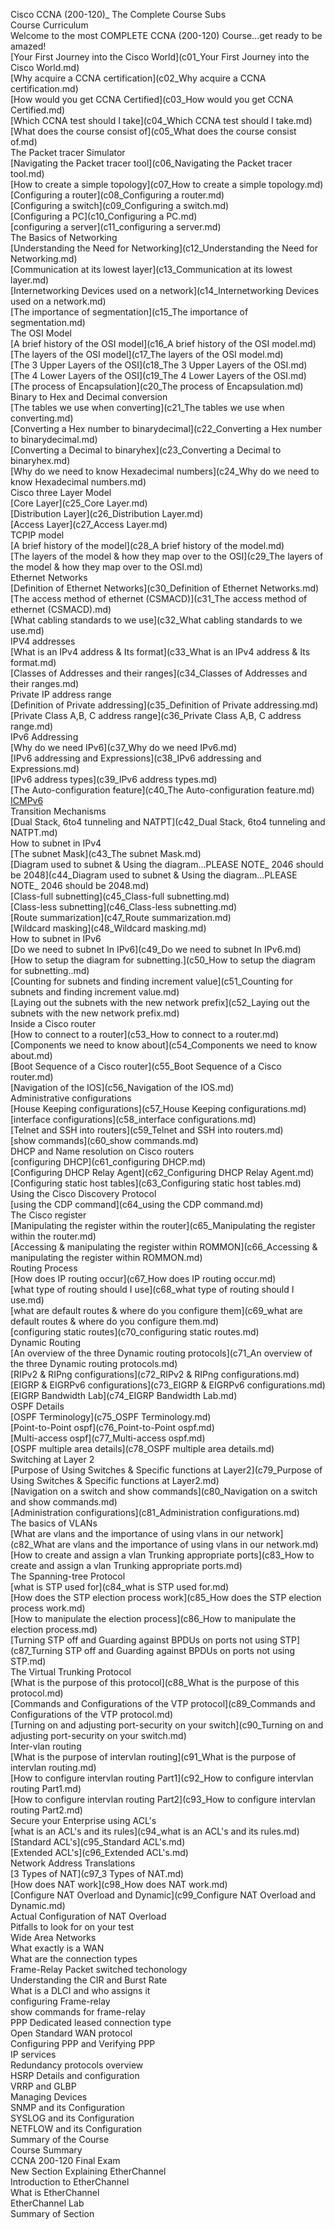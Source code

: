Cisco CCNA (200-120)_ The Complete Course Subs   
Course Curriculum   
Welcome to the most COMPLETE CCNA (200-120) Course...get ready to be amazed!   
[Your First Journey into the Cisco World](c01_Your First Journey into the Cisco World.md)   
[Why acquire a CCNA certification](c02_Why acquire a CCNA certification.md)   
[How would you get CCNA Certified](c03_How would you get CCNA Certified.md)   
[Which CCNA test should I take](c04_Which CCNA test should I take.md)   
[What does the course consist of](c05_What does the course consist of.md)   
The Packet tracer Simulator   
[Navigating the Packet tracer tool](c06_Navigating the Packet tracer tool.md)   
[How to create a simple topology](c07_How to create a simple topology.md)   
[Configuring a router](c08_Configuring a router.md)   
[Configuring a switch](c09_Configuring a switch.md)   
[Configuring a PC](c10_Configuring a PC.md)   
[configuring a server](c11_configuring a server.md)   
The Basics of Networking   
[Understanding the Need for Networking](c12_Understanding the Need for Networking.md)   
[Communication at its lowest layer](c13_Communication at its lowest layer.md)   
[Internetworking Devices used on a network](c14_Internetworking Devices used on a network.md)   
[The importance of segmentation](c15_The importance of segmentation.md)   
The OSI Model   
[A brief history of the OSI model](c16_A brief history of the OSI model.md)   
[The layers of the OSI model](c17_The layers of the OSI model.md)   
[The 3 Upper Layers of the OSI](c18_The 3 Upper Layers of the OSI.md)   
[The 4 Lower Layers of the OSI](c19_The 4 Lower Layers of the OSI.md)   
[The process of Encapsulation](c20_The process of Encapsulation.md)   
Binary to Hex and Decimal conversion   
[The tables we use when converting](c21_The tables we use when converting.md)   
[Converting a Hex number to binarydecimal](c22_Converting a Hex number to binarydecimal.md)   
[Converting a Decimal to binaryhex](c23_Converting a Decimal to binaryhex.md)   
[Why do we need to know Hexadecimal numbers](c24_Why do we need to know Hexadecimal numbers.md)   
Cisco three Layer Model   
[Core Layer](c25_Core Layer.md)   
[Distribution Layer](c26_Distribution Layer.md)   
[Access Layer](c27_Access Layer.md)   
TCPIP model   
[A brief history of the model](c28_A brief history of the model.md)   
[The layers of the model & how they map over to the OSI](c29_The layers of the model & how they map over to the OSI.md)   
Ethernet Networks   
[Definition of Ethernet Networks](c30_Definition of Ethernet Networks.md)   
[The access method of ethernet (CSMACD)](c31_The access method of ethernet (CSMACD).md)   
[What cabling standards to we use](c32_What cabling standards to we use.md)   
IPV4 addresses   
[What is an IPv4 address & Its format](c33_What is an IPv4 address & Its format.md)   
[Classes of Addresses and their ranges](c34_Classes of Addresses and their ranges.md)   
Private IP address range   
[Definition of Private addressing](c35_Definition of Private addressing.md)   
[Private Class A,B, C address range](c36_Private Class A,B, C address range.md)   
IPv6 Addressing   
[Why do we need IPv6](c37_Why do we need IPv6.md)   
[IPv6 addressing and Expressions](c38_IPv6 addressing and Expressions.md)   
[IPv6 address types](c39_IPv6 address types.md)   
[The Auto-configuration feature](c40_The Auto-configuration feature.md)   
[ICMPv6](c41_ICMPv6.md)   
Transition Mechanisms   
[Dual Stack, 6to4 tunneling and NATPT](c42_Dual Stack, 6to4 tunneling and NATPT.md)   
How to subnet in IPv4   
[The subnet Mask](c43_The subnet Mask.md)   
[Diagram used to subnet & Using the diagram...PLEASE NOTE_ 2046 should be 2048](c44_Diagram used to subnet & Using the diagram...PLEASE NOTE_ 2046 should be 2048.md)   
[Class-full subnetting](c45_Class-full subnetting.md)   
[Class-less subnetting](c46_Class-less subnetting.md)   
[Route summarization](c47_Route summarization.md)   
[Wildcard masking](c48_Wildcard masking.md)   
How to subnet in IPv6   
[Do we need to subnet In IPv6](c49_Do we need to subnet In IPv6.md)   
[How to setup the diagram for subnetting.](c50_How to setup the diagram for subnetting..md)   
[Counting for subnets and finding increment value](c51_Counting for subnets and finding increment value.md)   
[Laying out the subnets with the new network prefix](c52_Laying out the subnets with the new network prefix.md)   
Inside a Cisco router   
[How to connect to a router](c53_How to connect to a router.md)   
[Components we need to know about](c54_Components we need to know about.md)   
[Boot Sequence of a Cisco router](c55_Boot Sequence of a Cisco router.md)   
[Navigation of the IOS](c56_Navigation of the IOS.md)   
Administrative configurations   
[House Keeping configurations](c57_House Keeping configurations.md)   
[interface configurations](c58_interface configurations.md)   
[Telnet and SSH into routers](c59_Telnet and SSH into routers.md)   
[show commands](c60_show commands.md)   
DHCP and Name resolution on Cisco routers   
[configuring DHCP](c61_configuring DHCP.md)   
[Configuring DHCP Relay Agent](c62_Configuring DHCP Relay Agent.md)   
[Configuring static host tables](c63_Configuring static host tables.md)   
Using the Cisco Discovery Protocol   
[using the CDP command](c64_using the CDP command.md)   
The Cisco register   
[Manipulating the register within the router](c65_Manipulating the register within the router.md)   
[Accessing & manipulating the register within ROMMON](c66_Accessing & manipulating the register within ROMMON.md)   
Routing Process   
[How does IP routing occur](c67_How does IP routing occur.md)   
[what type of routing should I use](c68_what type of routing should I use.md)   
[what are default routes & where do you configure them](c69_what are default routes & where do you configure them.md)   
[configuring static routes](c70_configuring static routes.md)   
Dynamic Routing   
[An overview of the three Dynamic routing protocols](c71_An overview of the three Dynamic routing protocols.md)   
[RIPv2 & RIPng configurations](c72_RIPv2 & RIPng configurations.md)   
[EIGRP & EIGRPv6 configurations](c73_EIGRP & EIGRPv6 configurations.md)   
[EIGRP Bandwidth Lab](c74_EIGRP Bandwidth Lab.md)   
OSPF Details   
[OSPF Terminology](c75_OSPF Terminology.md)   
[Point-to-Point ospf](c76_Point-to-Point ospf.md)   
[Multi-access ospf](c77_Multi-access ospf.md)   
[OSPF multiple area details](c78_OSPF multiple area details.md)   
Switching at Layer 2   
[Purpose of Using Switches & Specific functions at Layer2](c79_Purpose of Using Switches & Specific functions at Layer2.md)   
[Navigation on a switch and show commands](c80_Navigation on a switch and show commands.md)   
[Administration configurations](c81_Administration configurations.md)   
The basics of VLANs   
[What are vlans and the importance of using vlans in our network](c82_What are vlans and the importance of using vlans in our network.md)   
[How to create and assign a vlan Trunking appropriate ports](c83_How to create and assign a vlan Trunking appropriate ports.md)   
The Spanning-tree Protocol   
[what is STP used for](c84_what is STP used for.md)   
[How does the STP election process work](c85_How does the STP election process work.md)   
[How to manipulate the election process](c86_How to manipulate the election process.md)   
[Turning STP off and Guarding against BPDUs on ports not using STP](c87_Turning STP off and Guarding against BPDUs on ports not using STP.md)   
The Virtual Trunking Protocol   
[What is the purpose of this protocol](c88_What is the purpose of this protocol.md)   
[Commands and Configurations of the VTP protocol](c89_Commands and Configurations of the VTP protocol.md)   
[Turning on and adjusting port-security on your switch](c90_Turning on and adjusting port-security on your switch.md)   
Inter-vlan routing   
[What is the purpose of intervlan routing](c91_What is the purpose of intervlan routing.md)   
[How to configure intervlan routing Part1](c92_How to configure intervlan routing Part1.md)   
[How to configure intervlan routing Part2](c93_How to configure intervlan routing Part2.md)   
Secure your Enterprise using ACL's   
[what is an ACL's and its rules](c94_what is an ACL's and its rules.md)   
[Standard ACL's](c95_Standard ACL's.md)   
[Extended ACL's](c96_Extended ACL's.md)   
Network Address Translations   
[3 Types of NAT](c97_3 Types of NAT.md)   
[How does NAT work](c98_How does NAT work.md)   
[Configure NAT Overload and Dynamic](c99_Configure NAT Overload and Dynamic.md)   
Actual Configuration of NAT Overload   
Pitfalls to look for on your test   
Wide Area Networks   
What exactly is a WAN   
What are the connection types   
Frame-Relay Packet switched techonology   
Understanding the CIR and Burst Rate   
What is a DLCI and who assigns it   
configuring Frame-relay   
show commands for frame-relay   
PPP Dedicated leased connection type   
Open Standard WAN protocol   
Configuring PPP and Verifying PPP   
IP services   
Redundancy protocols overview   
HSRP Details and configuration   
VRRP and GLBP   
Managing Devices   
SNMP and its Configuration   
SYSLOG and its Configuration   
NETFLOW and its Configuration   
Summary of the Course   
Course Summary   
CCNA 200-120 Final Exam   
New Section Explaining EtherChannel   
Introduction to EtherChannel   
What is EtherChannel   
EtherChannel Lab   
Summary of Section   